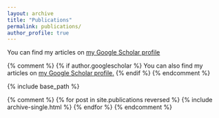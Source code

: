 ```yaml
---
layout: archive
title: "Publications"
permalink: publications/
author_profile: true
---
```


You can find my articles on  <u><a href="{{ site.author.googlescholar }}">my Google Scholar profile</a></u>

{% comment %}
{% if author.googlescholar %}
  You can also find my articles on <u><a href="{{author.googlescholar}}">my Google Scholar profile</a>.</u>
{% endif %}
{% endcomment %}


{% include base_path %}


{% comment %}
{% for post in site.publications reversed %}
  {% include archive-single.html %}
{% endfor %}
{% endcomment %}
